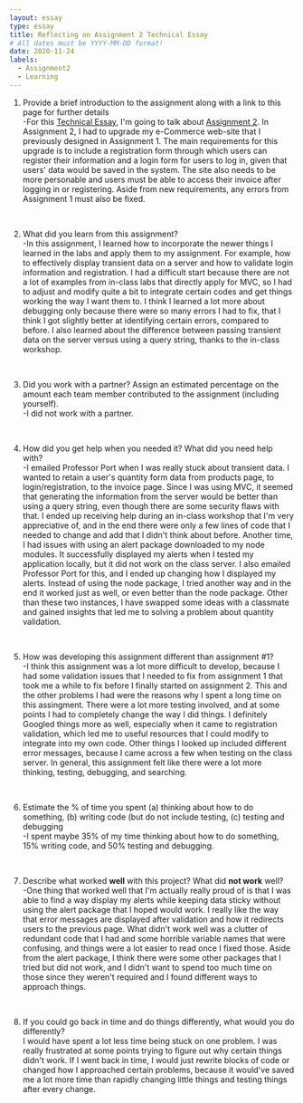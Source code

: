 ```yaml
---
layout: essay
type: essay
title: Reflecting on Assignment 2 Technical Essay
# All dates must be YYYY-MM-DD format!
date: 2020-11-24
labels:
  - Assignment2
  - Learning
---
```


1. Provide a brief introduction to the assignment along with a link to this page for further details<br>
-For this <a href="https://dport96.github.io/ITM352/morea/150.Assignment2/experience-Assignment2_retrospective.html">Technical Essay</a>, I'm going to talk about <a href="https://dport96.github.io/ITM352/morea/150.Assignment2/experience-Assignment2.html">Assignment 2</a>. In Assignment 2, I had to upgrade my e-Commerce web-site that I previously designed in Assignment 1. The main requirements for this upgrade is to include a registration form through which users can register their information and a login form for users to log in, given that users' data would be saved in the system. The site also needs to be more personable and users must be able to access their invoice after logging in or registering. Aside from new requirements, any errors from Assignment 1 must also be fixed.
<br>

2. What did you learn from this assignment?<br>
-In this assignment, I learned how to incorporate the newer things I learned in the labs and apply them to my assignment. For example, how to effectively display transient data on a server and how to validate login information and registration. I had a difficult start because there are not a lot of examples from in-class labs that directly apply for MVC, so I had to adjust and modify quite a bit to integrate certain codes and get things working the way I want them to. I think I learned a lot more about debugging only because there were so many errors I had to fix, that I think I got slightly better at identifying certain errors, compared to before. I also learned about the difference between passing transient data on the server versus using a query string, thanks to the in-class workshop.
<br>

3. Did you work with a partner? Assign an estimated percentage on the amount each team member contributed to the assignment (including yourself).<br>
-I did not work with a partner.
<br>

4. How did you get help when you needed it? What did you need help with?<br>
-I emailed Professor Port when I was really stuck about transient data. I wanted to retain a user's quantity form data from products page, to login/registration, to the invoice page. Since I was using MVC, it seemed that generating the information from the server would be better than using a query string, even though there are some security flaws with that. I ended up receiving help during an in-class workshop that I'm very appreciative of, and in the end there were only a few lines of code that I needed to change and add that I didn't think about before. Another time, I had issues with using an alert package downloaded to my node modules. It successfully displayed my alerts when I tested my application locally, but it did not work on the class server. I also emailed Professor Port for this, and I ended up changing how I displayed my alerts. Instead of using the node package, I tried another way and in the end it worked just as well, or even better than the node package. Other than these two instances, I have swapped some ideas with a classmate and gained insights that led me to solving a problem about quantity validation.
<br>

5. How was developing this assignment different than assignment #1?<br>
-I think this assignment was a lot more difficult to develop, because I had some validation issues that I needed to fix from assignment 1 that took me a while to fix before I finally started on assignment 2. This and the other problems I had were the reasons why I spent a long time on this assingment. There were a lot more testing involved, and at some points I had to completely change the way I did things. I definitely Googled things more as well, especially when it came to registration validation, which led me to useful resources that I could modify to integrate into my own code. Other things I looked up included different error messages, because I came across a few when testing on the class server. In general, this assignment felt like there were a lot more thinking, testing, debugging, and searching.
<br>

6. Estimate the % of time you spent (a) thinking about how to do something, (b) writing code (but do not include testing, (c) testing and debugging <br>
-I spent maybe 35% of my time thinking about how to do something, 15% writing code, and 50% testing and debugging.
<br>

7. Describe what worked <b>well</b> with this project? What did <b>not work</b> well?<br>
-One thing that worked well that I'm actually really proud of is that I was able to find a way display my alerts while keeping data sticky without using the alert package that I hoped would work. I really like the way that error messages are displayed after validation and how it redirects users to the previous page. What didn't work well was a clutter of redundant code that I had and some horrible variable names that were confusing, and things were a lot easier to read once I fixed those. Aside from the alert package, I think there were some other packages that I tried but did not work, and I didn't want to spend too much time on those since they weren't required and I found different ways to approach things.
<br>

8. If you could go back in time and do things differently, what would you do differently?<br>
I would have spent a lot less time being stuck on one problem. I was really frustrated at some points trying to figure out why certain things didn't work. If I went back in time, I would just rewrite blocks of code or changed how I approached certain problems, because it would've saved me a lot more time than rapidly changing little things and testing things after every change.
